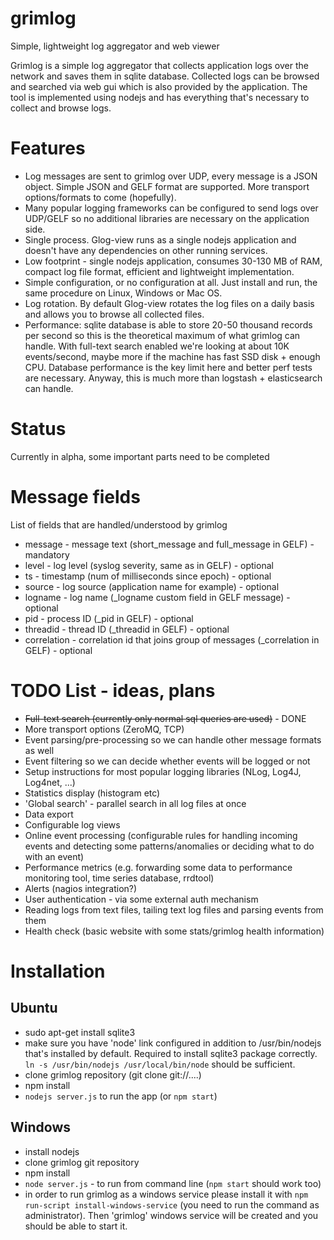 # grimlog
Simple, lightweight log aggregator and web viewer

Grimlog is a simple log aggregator that collects application logs over the network and saves them in sqlite database. Collected logs 
can be browsed and searched via web gui which is also provided by the application. The tool is implemented using nodejs and has everything
that's necessary to collect and browse logs.

# Features
  * Log messages are sent to grimlog over UDP, every message is a JSON object. Simple JSON and GELF format are supported. More transport options/formats to come (hopefully).
  * Many popular logging frameworks can be configured to send logs over UDP/GELF so no additional libraries are necessary on the application side.
  * Single process. Glog-view runs as a single nodejs application and doesn't have any dependencies on other running services. 
  * Low footprint - single nodejs application, consumes 30-130 MB of RAM, compact log file format, efficient and lightweight implementation.  
  * Simple configuration, or no configuration at all. Just install and run, the same procedure on Linux, Windows or Mac OS. 
  * Log rotation. By default Glog-view rotates the log files on a daily basis and allows you to browse all collected files.
  * Performance: sqlite database is able to store 20-50 thousand records per second so this is the theoretical maximum of what grimlog can handle. With full-text search enabled we're looking at about 10K events/second, maybe more if the machine has fast SSD disk + enough CPU. Database performance is the key limit here and better perf tests are necessary. Anyway, this is much more than logstash + elasticsearch can handle.
  

# Status
Currently in alpha, some important parts need to be completed

# Message fields
List of fields that are handled/understood by grimlog 
* message - message text (short_message and full_message in GELF) - mandatory
* level - log level (syslog severity, same as in GELF) - optional
* ts - timestamp (num of milliseconds since epoch) - optional 
* source - log source (application name for example) - optional
* logname - log name (_logname custom field in GELF message) - optional
* pid - process ID (_pid in GELF) - optional
* threadid - thread ID (_threadid in GELF) - optional
* correlation - correlation id that joins group of messages (_correlation in GELF) - optional

# TODO List - ideas, plans    
  * ~~Full-text search (currently only normal sql queries are used)~~ - DONE
  * More transport options (ZeroMQ, TCP)
  * Event parsing/pre-processing so we can handle other message formats as well
  * Event filtering so we can decide whether events will be logged or not
  * Setup instructions for most popular logging libraries (NLog, Log4J, Log4net, ...)
  * Statistics display (histogram etc)
  * 'Global search' - parallel search in all log files at once
  * Data export
  * Configurable log views
  * Online event processing (configurable rules for handling incoming events and detecting some patterns/anomalies or deciding what to do with an event)
  * Performance metrics (e.g. forwarding some data to performance monitoring tool, time series database, rrdtool)
  * Alerts (nagios integration?)
  * User authentication - via some external auth mechanism
  * Reading logs from text files, tailing text log files and parsing events from them
  * Health check (basic website with some stats/grimlog health information)
 
  
# Installation
 
## Ubuntu

  * sudo apt-get install sqlite3
  * make sure you have 'node' link configured in addition to /usr/bin/nodejs that's installed by default. Required to install sqlite3 package correctly. `ln -s /usr/bin/nodejs /usr/local/bin/node` should be sufficient.
  * clone grimlog repository (git clone git://....)
  * npm install 
  * `nodejs server.js` to run the app (or `npm start`)

    
## Windows

  * install nodejs
  * clone grimlog git repository
  * npm install
  * `node server.js` - to run from command line (`npm start` should work too)
  * in order to run grimlog as a windows service please install it with `npm run-script install-windows-service` (you need to run the command as administrator). Then 'grimlog' windows service will be created and you should be able to start it.
